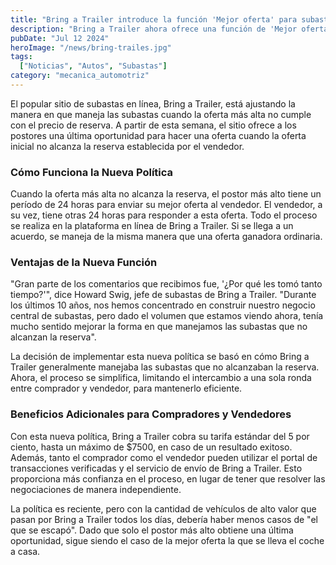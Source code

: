 ```yaml
---
title: "Bring a Trailer introduce la función 'Mejor oferta' para subastas"
description: "Bring a Trailer ahora ofrece una función de 'Mejor oferta' cuando la subasta no alcanza el precio de reserva. Descubre cómo esta nueva política beneficia a compradores y vendedores."
pubDate: "Jul 12 2024"
heroImage: "/news/bring-trailes.jpg"
tags:
  ["Noticias", "Autos", "Subastas"]
category: "mecanica_automotriz"
---
```

El popular sitio de subastas en línea, Bring a Trailer, está ajustando la manera en que maneja las subastas cuando la oferta más alta no cumple con el precio de reserva. A partir de esta semana, el sitio ofrece a los postores una última oportunidad para hacer una oferta cuando la oferta inicial no alcanza la reserva establecida por el vendedor.

### Cómo Funciona la Nueva Política

Cuando la oferta más alta no alcanza la reserva, el postor más alto tiene un período de 24 horas para enviar su mejor oferta al vendedor. El vendedor, a su vez, tiene otras 24 horas para responder a esta oferta. Todo el proceso se realiza en la plataforma en línea de Bring a Trailer. Si se llega a un acuerdo, se maneja de la misma manera que una oferta ganadora ordinaria.

### Ventajas de la Nueva Función

"Gran parte de los comentarios que recibimos fue, '¿Por qué les tomó tanto tiempo?'", dice Howard Swig, jefe de subastas de Bring a Trailer. "Durante los últimos 10 años, nos hemos concentrado en construir nuestro negocio central de subastas, pero dado el volumen que estamos viendo ahora, tenía mucho sentido mejorar la forma en que manejamos las subastas que no alcanzan la reserva".

La decisión de implementar esta nueva política se basó en cómo Bring a Trailer generalmente manejaba las subastas que no alcanzaban la reserva. Ahora, el proceso se simplifica, limitando el intercambio a una sola ronda entre comprador y vendedor, para mantenerlo eficiente.

### Beneficios Adicionales para Compradores y Vendedores

Con esta nueva política, Bring a Trailer cobra su tarifa estándar del 5 por ciento, hasta un máximo de $7500, en caso de un resultado exitoso. Además, tanto el comprador como el vendedor pueden utilizar el portal de transacciones verificadas y el servicio de envío de Bring a Trailer. Esto proporciona más confianza en el proceso, en lugar de tener que resolver las negociaciones de manera independiente.

La política es reciente, pero con la cantidad de vehículos de alto valor que pasan por Bring a Trailer todos los días, debería haber menos casos de "el que se escapó". Dado que solo el postor más alto obtiene una última oportunidad, sigue siendo el caso de la mejor oferta la que se lleva el coche a casa.